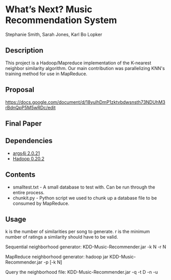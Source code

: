 What’s Next? Music Recommendation System
========================================
Stephanie Smith, Sarah Jones, Karl Bo Lopker

Description
-----------
This project is a Hadoop/Mapreduce implementation of the K-nearest neighbor similarity algorithm. Our main contribution was parallelizing KNN's training method for use in MapReduce. 

Proposal
--------
https://docs.google.com/document/d/18yulhDmP1zktvbdwsnsth73NDUhM3rBdnQpP5M5wRDc/edit

Final Paper
-----------

Dependencies
------------
* [args4j 2.0.21](http://args4j.kohsuke.org/)
* [Hadoop 0.20.2](http://hadoop.apache.org/)

Contents
--------
* smalltest.txt - A small database to test with. Can be run through the entire process.  
* chunkit.py - Python script we used to chunk up a database file to be consumed by MapReduce.

Usage
-----
k is the number of similarities per song to generate.
r is the minimum number of ratings a similarity should have to be valid.


Sequential neighborhood generator:
	KDD-Music-Recommender.jar -k N -r N <database>

MapReduce neighborhood generator:
	hadoop jar KDD-Music-Recommender.jar -p [-k N] <dirContainingChunks> <output>

Query the neighborhood file:
	KDD-Music-Recommender.jar -q -t D -n <neighborhoodFile> -u <activeUserFile> <database>
